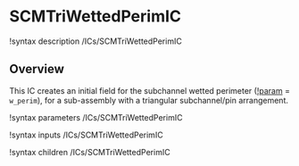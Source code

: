 # SCMTriWettedPerimIC

!syntax description /ICs/SCMTriWettedPerimIC

## Overview

<!-- -->

This IC creates an initial field for the subchannel wetted perimeter ([!param](/ICs/SCMTriWettedPerimIC/variable) = `w_perim`), for a sub-assembly with a triangular subchannel/pin arrangement.

!syntax parameters /ICs/SCMTriWettedPerimIC

!syntax inputs /ICs/SCMTriWettedPerimIC

!syntax children /ICs/SCMTriWettedPerimIC
